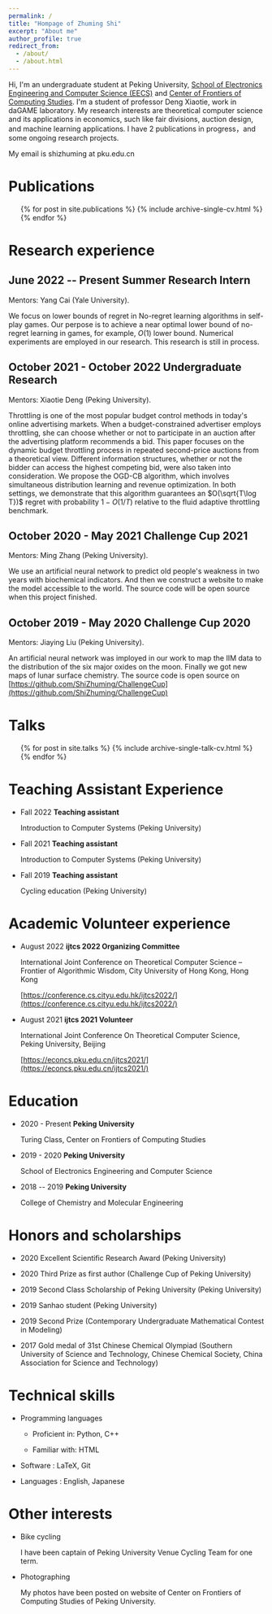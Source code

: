 ```yaml
---
permalink: /
title: "Hompage of Zhuming Shi"
excerpt: "About me"
author_profile: true
redirect_from: 
  - /about/
  - /about.html
---
```


Hi, I'm an undergraduate student at Peking University, [School of Electronics Engineering and Computer Science (EECS)](http://eecs.pku.edu.cn/Home/HOME.htm) and [Center of Frontiers of Computing Studies](http://cfcs.pku.edu.cn). I'm a student of professor Deng Xiaotie, work in daGAME laboratory. My research interests are theoretical computer science and its applications in economics, such like fair divisions, auction design, and machine learning applications. I have 2 publications in progress，and some ongoing research projects.

My email is shizhuming at pku.edu.cn

Publications
======
  <ul>{% for post in site.publications %}
    {% include archive-single-cv.html %}
  {% endfor %}</ul>

Research experience
======

June 2022 -- Present Summer Research Intern
------
Mentors: Yang Cai (Yale University).

We focus on lower bounds of regret in No-regret learning algorithms in self-play games. Our perpose is to achieve a near optimal lower bound of no-regret learning in games, for example, $O(1)$ lower bound. Numerical experiments are employed in our research. This research is still in process.


October 2021 - October 2022 Undergraduate Research
------
Mentors: Xiaotie Deng (Peking University).

Throttling is one of the most popular budget control methods in today's online advertising markets. When a budget-constrained advertiser employs throttling, she can choose whether or not to participate in an auction after the advertising platform recommends a bid. This paper focuses on the dynamic budget throttling process in repeated second-price auctions from a theoretical view. Different information structures, whether or not the bidder can access the highest competing bid, were also taken into consideration. We propose the OGD-CB algorithm, which involves simultaneous distribution learning and revenue optimization. In both settings, we demonstrate that this algorithm guarantees an $O(\sqrt{T\log T})$ regret with probability $1−O(1/T)$ relative to the fluid adaptive throttling benchmark.

October 2020 - May 2021 Challenge Cup 2021
------
Mentors: Ming Zhang (Peking University).

We use an artificial neural network to predict old people's weakness in two years with biochemical indicators. And then we construct a website to make the model accessible to the world. The source code will be open source when this project finished.

October 2019 - May 2020 Challenge Cup 2020
------
Mentors: Jiaying Liu (Peking University).

An artificial neural network was imployed in our work to map the IIM data to the distribution of the six major oxides on the moon. Finally we got new maps of lunar surface chemistry. The source code is open source on [https://github.com/ShiZhuming/ChallengeCup](https://github.com/ShiZhuming/ChallengeCup)

Talks
======
  <ul>{% for post in site.talks %}
    {% include archive-single-talk-cv.html %}
  {% endfor %}</ul>
  

Teaching Assistant Experience
======

- Fall 2022 **Teaching assistant** 
  
  Introduction to Computer Systems (Peking University)

- Fall 2021 **Teaching assistant** 
  
  Introduction to Computer Systems (Peking University)

- Fall 2019 **Teaching assistant** 
  
  Cycling education (Peking University)

Academic Volunteer experience
======
- August 2022 **ijtcs 2022 Organizing Committee**

  International Joint Conference on Theoretical Computer Science – Frontier of Algorithmic Wisdom, City University of Hong Kong, Hong Kong

  [https://conference.cs.cityu.edu.hk/ijtcs2022/](https://conference.cs.cityu.edu.hk/ijtcs2022/)

- August 2021 **ijtcs 2021 Volunteer**

  International Joint Conference On Theoretical Computer Science, Peking University, Beijing

  [https://econcs.pku.edu.cn/ijtcs2021/](https://econcs.pku.edu.cn/ijtcs2021/)

Education
======
- 2020 - Present **Peking University** 

  Turing Class, Center on Frontiers of Computing Studies

- 2019 - 2020 **Peking University** 

  School of Electronics Engineering and Computer Science

- 2018 -- 2019 **Peking University** 

  College of Chemistry and Molecular Engineering

Honors and scholarships
======
- 2020 Excellent Scientific Research Award (Peking University)

- 2020 Third Prize as first author (Challenge Cup of Peking University)

- 2019 Second Class Scholarship of Peking University (Peking University)

- 2019 Sanhao student (Peking University)

- 2019 Second Prize (Contemporary Undergraduate Mathematical Contest in Modeling)

- 2017 Gold medal of 31st Chinese Chemical Olympiad (Southern University of Science and Technology, Chinese Chemical Society, China Association for Science and Technology)

Technical skills
======
- Programming languages
  
  - Proficient in: Python, C++
  
  - Familiar with: HTML

- Software : LaTeX, Git

- Languages : English, Japanese

Other interests
======
- Bike cycling

  I have been captain of Peking University Venue Cycling Team for one term.

- Photographing

  My photos have been posted on website of Center on Frontiers of Computing Studies of Peking University.